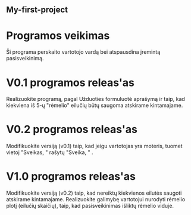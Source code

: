 ## My-first-project 
# Programos veikimas
Ši programa perskaito vartotojo vardą bei atspausdina įremintą pasisveikinimą. 
# V0.1 programos releas'as
Realizuokite programą, pagal Užduoties formuluotė aprašymą
ir taip, kad kiekviena iš 5-ų "rėmelio" eilučių būtų saugoma
atskirame kintamajame.
# V0.2 programos releas'as
Modifikuokite versiją (v0.1) taip, kad jeigu vartotojas yra
moteris, tuomet vietoj "Sveikas, " rašytų "Sveika, " .
# V1.0 programos releas'as
Modifikuokite versiją (v0.2) taip, kad nereiktų kiekvienos
eilutės saugoti atskirame kintamajame. Realizuokite galimybę vartotojui nurodyti rėmelio plotį (eilučių
skaičių), taip, kad pasisveikinimas išliktų rėmelio viduje.



